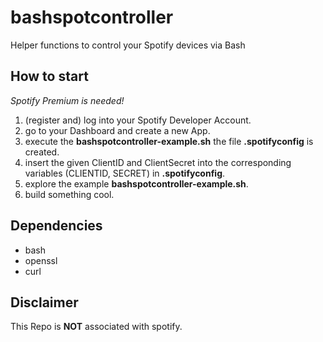 # bashspotcontroller
Helper functions to control your Spotify devices via Bash

## How to start
*Spotify Premium is needed!* 

1. (register and) log into your Spotify Developer Account.
2. go to your Dashboard and create a new App.
3. execute the **bashspotcontroller-example.sh** the file **.spotifyconfig** is created.
4. insert the given ClientID and ClientSecret into the corresponding variables (CLIENTID, SECRET) in **.spotifyconfig**.
5. explore the example **bashspotcontroller-example.sh**.
6. build something cool.

## Dependencies
- bash
- openssl
- curl

## Disclaimer
This Repo is **NOT** associated with spotify.
